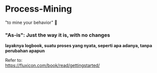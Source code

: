 # Process-Mining  
  

"to mine your behavior" :grimacing:  
 
### "As-is": Just the way it is, with no changes  
__layaknya logbook, suatu proses yang nyata, seperti apa adanya, tanpa perubahan apapun__

Refer to:  
https://fluxicon.com/book/read/gettingstarted/
